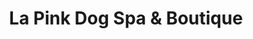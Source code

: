 ---
title: "La Pink Dog Spa & Boutique"
url: /aberdeen/la-pink-dog-spa-und-boutique/
shop: Tiersalon
---